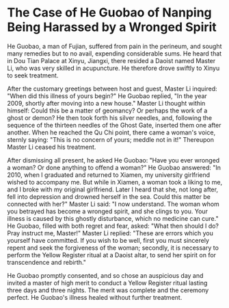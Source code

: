 # The Case of He Guobao of Nanping Being Harassed by a Wronged Spirit

He Guobao, a man of Fujian, suffered from pain in the perineum, and sought many remedies but to no avail, expending considerable sums. He heard that in Dou Tian Palace at Xinyu, Jiangxi, there resided a Daoist named Master Li, who was very skilled in acupuncture. He therefore drove swiftly to Xinyu to seek treatment.

After the customary greetings between host and guest, Master Li inquired: "When did this illness of yours begin?" He Guobao replied, "In the year 2009, shortly after moving into a new house." Master Li thought within himself: Could this be a matter of geomancy? Or perhaps the work of a ghost or demon? He then took forth his silver needles, and, following the sequence of the thirteen needles of the Ghost Gate, inserted them one after another. When he reached the Qu Chi point, there came a woman's voice, sternly saying: "This is no concern of yours; meddle not in it!" Thereupon Master Li ceased his treatment.

After dismissing all present, he asked He Guobao: "Have you ever wronged a woman? Or done anything to offend a woman?" He Guobao answered: "In 2010, when I graduated and returned to Xiamen, my university girlfriend wished to accompany me. But while in Xiamen, a woman took a liking to me, and I broke with my original girlfriend. Later I heard that she, not long after, fell into depression and drowned herself in the sea. Could this matter be connected with her?" Master Li said: "I now understand. The woman whom you betrayed has become a wronged spirit, and she clings to you. Your illness is caused by this ghostly disturbance, which no medicine can cure." He Guobao, filled with both regret and fear, asked: "What then should I do? Pray instruct me, Master!" Master Li replied: "These are errors which you yourself have committed. If you wish to be well, first you must sincerely repent and seek the forgiveness of the woman; secondly, it is necessary to perform the Yellow Register ritual at a Daoist altar, to send her spirit on for transcendence and rebirth."

He Guobao promptly consented, and so chose an auspicious day and invited a master of high merit to conduct a Yellow Register ritual lasting three days and three nights. The merit was complete and the ceremony perfect. He Guobao's illness healed without further treatment.
